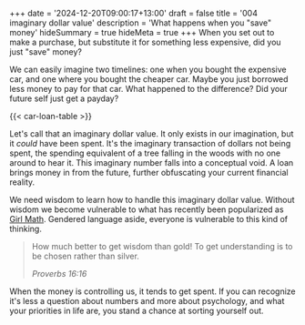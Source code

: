 +++
date = '2024-12-20T09:00:17+13:00'
draft = false
title = '004 imaginary dollar value'
description = 'What happens when you "save" money'
hideSummary = true
hideMeta = true
+++
When you set out to make a purchase, but substitute it for something less expensive, did you just "save" money?

We can easily imagine two timelines: one when you bought the expensive car, and one where you bought the cheaper car. Maybe you just borrowed less money to pay for that car. What happened to the difference? Did your future self just get a payday?

{{< car-loan-table >}}

Let's call that an imaginary dollar value. It only exists in our imagination, but it *could* have been spent. It's the imaginary transaction of dollars not being spent, the spending equivalent of a tree falling in the woods with no one around to hear it. This imaginary number falls into a conceptual void. A loan brings money in from the future, further obfuscating your current financial reality.

We need wisdom to learn how to handle this imaginary dollar value. Without wisdom we become vulnerable to what has recently been popularized as [Girl Math](https://www.psychologytoday.com/sg/blog/positively-media/202309/girlmath-how-social-media-trends-perpetuate-stereotypes). Gendered language aside, everyone is vulnerable to this kind of thinking. 

> How much better to get wisdom than gold! To get understanding is to be chosen rather than silver.
>
> *Proverbs 16:16*

When the money is controlling us, it tends to get spent. If you can recognize it's less a question about numbers and more about psychology, and what your priorities in life are, you stand a chance at sorting yourself out.
